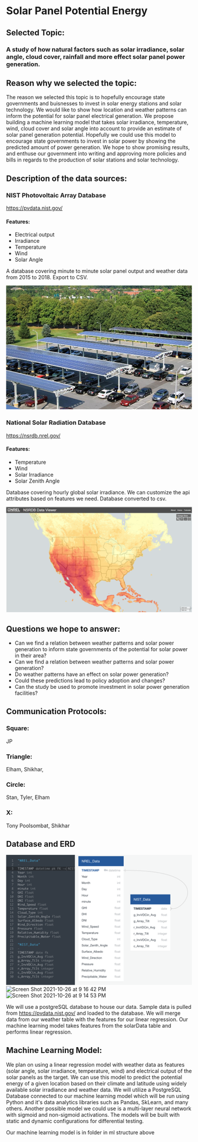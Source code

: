 # Solar Panel Potential Energy

## Selected Topic:

### A study of how natural factors such as solar irradiance, solar angle, cloud cover, rainfall and more effect solar panel power generation.

## Reason why we selected the topic:

The reason we selected this topic is to hopefully encourage state governments and buisnesses to invest in solar energy stations and solar technology. We would like to show how location and weather patterns can inform the potential for solar panel electrical generation.  We propose building a machine learning model that takes solar irradiance, temperature, wind, cloud cover and solar angle into account to provide an estimate of solar panel generation potential.  Hopefully we could use this model to encourage  state governments to invest in solar power by showing the predicted amount of power generation.  We hope to show promising results, and enthuse our government into writing and approving more policies and bills in regards to the production of solar stations and solar technology. 

## Description of the data sources:

### NIST Photovoltaic Array Database 
https://pvdata.nist.gov/ 
#### Features: 
- Electrical output
- Irradiance
- Temperature
- Wind
- Solar Angle

A database covering minute to minute solar panel output and weather data from 2015 to 2018.  Export to CSV.

![parking lot array](Resources/Images/parking_lot_canopy.jpg)

### National Solar Radiation Database
https://nsrdb.nrel.gov/ 
#### Features: 
- Temperature
- Wind
- Solar Irradiance
- Solar Zenith Angle

Database covering hourly global solar irradiance. We can customize the api attributes based on features we need. Database converted to csv.

![solar irradiance map](https://github.com/jpburgess/Solar-Panel-Potential-Energy/blob/6d76a4e52033fb125a89e8ca9260ad007cf569d1/Resources/Images/NRSDB%20Viewer.PNG)

## Questions we hope to answer:

- Can we find a relation between weather patterns and solar power generation to inform state governments of the potential for solar power in their area?
- Can we find a relation between weather patterns and solar power generation?
- Do weather patterns have an effect on solar power generation?
- Could these predictions lead to policy adoption and changes?
- Can the study be used to promote investment in solar power generation facilities? 


## Communication Protocols:

### Square: 
JP
### Triangle: 
Elham, Shikhar, 
### Circle: 
Stan, Tyler, Elham
### X: 
Tony Poolsombat, Shikhar

## Database and ERD
![QuickDBD-export](Resources/Images/QuickDBD-export.png)
![Screen Shot 2021-10-26 at 9 16 42 PM](https://user-images.githubusercontent.com/84756166/138983843-ef5cb8ec-c7af-474e-b18c-80fd1cb9cb59.png)
![Screen Shot 2021-10-26 at 9 14 53 PM](https://user-images.githubusercontent.com/84756166/138983854-dbab7939-a248-4f74-8a93-04ae02e3815a.png)

We will use a postgreSQL database to house our data. Sample data is pulled from https://pvdata.nist.gov/ and loaded to the database. We will merge data from our weather table with the features for our linear regression. Our machine learning model takes features from the solarData table and performs linear regression.  
## Machine Learning Model:

We plan on using a linear regression model with weather data as features (solar angle, solar irradiance, temperature, wind) and electrical output of the solar panels as the target. We can use this model to predict the potential energy of a given location based on their climate and latitude using widely available solar irradiance and weather data. We will utilize a PostgreSQL Database connected to our machine learning model which will be run using Python and it's data analytics libraries such as Pandas, SkLearn, and many others. Another possible model we could use is a multi-layer neural network with sigmoid and non-sigmoid activations. The models will be built with static and dynamic configurations for differential testing.

Our machine learning model is in folder in ml structure above 
